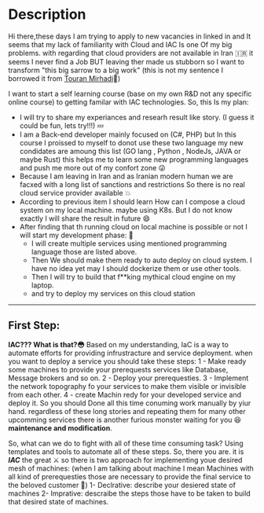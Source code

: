 # Description
Hi there,these days I am trying to apply to new vacancies in linked in and It seems that my lack of familiarity with Cloud and IAC Is one Of my big problems. with regarding that cloud providers are not available in Iran 🇮🇷
it seems I never find a Job BUT leaving ther made us stubborn so I want to transform "this big sarrow to a big work" (this is not my sentence I borrowed it from [Touran Mirhadi](https://en.wikipedia.org/wiki/Touran_Mirhadi)🌹)

I want to start a self learning course (base on my own R&D not any specific online course) to getting familar with IAC technologies. So, this Is my plan:
- I will try to share my experiances and researh result like story. (I guess it could be fun, lets try!!!) 💤
- I am a Back-end developer  mainly focused on (C#, PHP) but In this course I proissed to myself to donot use these two language my new condidates are amoung this
 list (GO lang , Python , NodeJs, JAVA or maybe Rust) this helps me to learn some new programming languages and push me more out of my confort zone 😜
- Because I am leaving in Iran and as Iranian modern human we are facxed with a long list of sanctions and restrictions So there is no real cloud service provider available 💥
- According to previous item I should learn How can I compose a cloud system on my local machine. maybe using K8s. But I do not know exactly I will share the result in future 😄
- After finding that th running cloud on local machine is possible or not I will start my development phase: 🎉
    - I will create multiple services using mentioned programming language those are listed above.
    - Then We should make them ready to auto deploy on cloud system. I have no idea yet may I should dockerize them or use other tools.
    - Then I will try to build that f**king mythical cloud engine on my laptop. 
    - and try to deploy my services on this cloud station

-----
## First Step:
**IAC??? What is that?😳**
Based on my understanding, IaC is a way to automate efforts for providing infrustracture and service deployment. when you want to deploy a service you should take these steps:
1 - Make ready some machines to provide your prerequests services like Database, Message brokers and so on. 
2 - Deploy your prerequesties. 
3 - Implement the network topography fo your services to make them visible or invisible from each other.
4 - create Machin redy for your developed service and deploy it. 
So you should Done all this time conuming work manually by yiur hand. regardless of these long stories and repeating them for many other upcomming services 
there is another furious monster waiting for you 😆 **maintenance and modification**.

So, what can we do to fight with all of these time consuming task? 
Using templates and tools to automate all of these steps. So, there you are. it is ***IAC*** the great ⚔️
so there is two approach for implementing youe desired mesh of machines: (when I am talking about machine I mean Machines with all kind of prerequesties those are necessary to provide the final service to the beloved customer 🤗)
1- Declrative: describe your desiered state of machines
2- Imprative: descraibe the steps those have to be taken to build that desired state of machines. 



